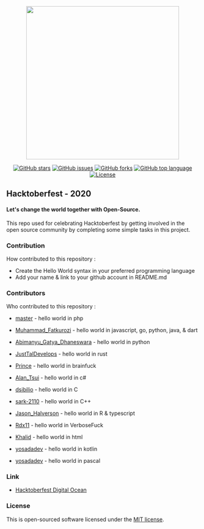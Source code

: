 <p align="center"><a href="https://digitalocean.com" target="_blank"><img src="https://github.com/digitalocean/hacktoberfest/blob/master/app/assets/images/HF-full-logo.svg" width="400"></a></p>

<p align="center">
  <a href="https://github.com/code2id/Hacktoberfest-2020/stargazers"><img alt="GitHub stars" src="https://img.shields.io/github/stars/code2id/Hacktoberfest-2020"></a>
    <a href="https://github.com/code2id/Hacktoberfest-2020/pulls"><img alt="GitHub issues" src="https://img.shields.io/github/issues-pr/code2id/Hacktoberfest-2020"></a>
    <a href="https://github.com/code2id/Hacktoberfest-2020/network"><img alt="GitHub forks" src="https://img.shields.io/github/forks/code2id/Hacktoberfest-2020"></a>
  <a href="https://github.com/code2id/Hacktoberfest-2020/graphs/contributors"><img alt="GitHub top language"src="https://img.shields.io/github/contributors/code2id/Hacktoberfest-2020"></a>
<a href="https://opensource.org/licenses/MIT"><img src="https://img.shields.io/badge/License-MIT-yellow.svg" alt="License"></a>
</p>


## Hacktoberfest - 2020

#### Let's change the world together with Open-Source.
This repo used for celebrating Hacktoberfest by getting involved in the open source community by completing some simple tasks in this project.

### Contribution
How contributed to this repository :
  - Create the Hello World syntax in your preferred programming language
  - Add your name & link to your github account in README.md

### Contributors
Who contributed to this repository :
* [master] - hello world in php
* [Muhammad_Fatkurozi] - hello world in javascript, go, python, java, & dart
* [Abimanyu_Gatya_Dhaneswara] - hello world in python
* [JustTalDevelops] - hello world in rust
* [Prince] - hello world in brainfuck
* [Alan_Tsui] - hello world in c#
* [dsibilio] - hello world in C
* [sark-2110] - hello world in C++
* [Jason_Halverson] - hello world in R & typescript
* [Rdx11] - hello world in VerboseFuck
* [Khalid] - hello world in html
* [yosadadev] - hello world in kotlin
* [yosadadev] - hello world in pascal

  [master]: <https://github.com/codeind>
  [Muhammad_Fatkurozi]: <https://github.com/ibnumardini>
  [Abimanyu_Gatya_Dhaneswara]: <https://github.com/geekbim>
  [Prince]: <https://github.com/PrinceSharzeel>
  [Alan_Tsui]: <https://github.com/kingal1337>
  [dsibilio]: <https://github.com/dsibilio>
  [sark-2110]: <https://github.com/sark-2110>
  [Rdx11]: <https://github.com/Rdx11>
  [Jason_Halverson]: <https://github.com/Halverson-Jason>
  [JustTalDevelops]: <https://github.com/JustTalDevelops>
  [Khalid]: <https://github.com/khalidjambi>
  [yosadadev]: <https://github.com/yosadadev>


### Link

- [Hacktoberfest Digital Ocean](https://hacktoberfest.digitalocean.com/)

### License
This is open-sourced software licensed under the [MIT license](https://opensource.org/licenses/MIT).
